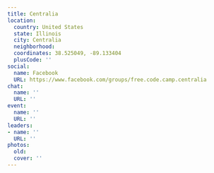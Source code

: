 ```yaml
---
title: Centralia
location:
  country: United States
  state: Illinois
  city: Centralia
  neighborhood: 
  coordinates: 38.525049, -89.133404
  plusCode: ''
social:
  name: Facebook
  URL: https://www.facebook.com/groups/free.code.camp.centralia
chat:
  name: ''
  URL: ''
event:
  name: ''
  URL: ''
leaders:
- name: ''
  URL: ''
photos:
  old: 
  cover: ''
---
```

